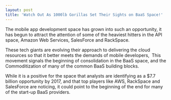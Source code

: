 ```yaml
---
layout: post
title: 'Watch Out As 1000lb Gorillas Set Their Sights on BaaS Space!'
---
```

<p>The mobile app development space has grown into such an opportunity, it has begun to attract the attention of some of the heaviest hitters in the API space, Amazon Web Services, SalesForce and RackSpace.</p>
<p>These tech giants are evolving their approach to delivering the cloud resources so that it better meets the demands of mobile developers, &nbsp;This movement signals the beginning of consolidation in the BaaS space, and the Commoditization of many of the common BaaS building blocks.</p>
<p>While it is a positive for the space that analysts are identifying as a $7.7 billion opportunity by 2017,&nbsp;and that top players like AWS, RackSpace and SalesForce are noticing, it could point to the beginning of the end for many of the start-up BaaS providers.</p>